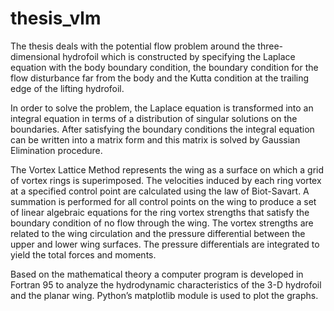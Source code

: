 # thesis_vlm
The thesis deals with the potential flow problem around the three-dimensional hydrofoil which is constructed by specifying the Laplace equation with the body boundary condition, the boundary condition for the flow disturbance far from the body and the Kutta condition at the trailing edge of the lifting hydrofoil.

In order to solve the problem, the Laplace equation is transformed into an integral equation in terms of a distribution of singular solutions on the boundaries. After satisfying the boundary conditions the integral equation can be written into a matrix form and this matrix is solved by Gaussian Elimination procedure.

The Vortex Lattice Method represents the wing as a surface on which a grid of vortex rings is superimposed. The velocities induced by each ring vortex at a specified control point are calculated using the law of Biot-Savart. A summation is performed for all control points on the wing to produce a set of linear algebraic equations for the ring vortex strengths that satisfy the boundary condition of no flow through the wing. The vortex strengths are related to the wing circulation and the pressure differential between the upper and lower wing surfaces. The pressure differentials are integrated to yield the total forces and moments.

Based on the mathematical theory a computer program is developed in Fortran 95 to analyze the hydrodynamic characteristics of the 3-D hydrofoil and the planar wing. Python’s matplotlib module is used to plot the graphs.
